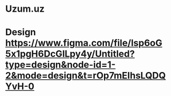 # Uzum.uz

# Design https://www.figma.com/file/lsp6oG5x1pgH6DcGlLpy4y/Untitled?type=design&node-id=1-2&mode=design&t=rOp7mEIhsLQDQYvH-0
